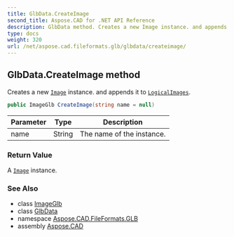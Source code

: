 ```yaml
---
title: GlbData.CreateImage
second_title: Aspose.CAD for .NET API Reference
description: GlbData method. Creates a new Image instance. and appends it to LogicalImages
type: docs
weight: 320
url: /net/aspose.cad.fileformats.glb/glbdata/createimage/
---
```

## GlbData.CreateImage method

Creates a new [`Image`](../../../aspose.cad/image/) instance. and appends it to [`LogicalImages`](../logicalimages/).

```csharp
public ImageGlb CreateImage(string name = null)
```

| Parameter | Type | Description |
| --- | --- | --- |
| name | String | The name of the instance. |

### Return Value

A [`Image`](../../../aspose.cad/image/) instance.

### See Also

* class [ImageGlb](../../imageglb/)
* class [GlbData](../)
* namespace [Aspose.CAD.FileFormats.GLB](../../../aspose.cad.fileformats.glb/)
* assembly [Aspose.CAD](../../../)


